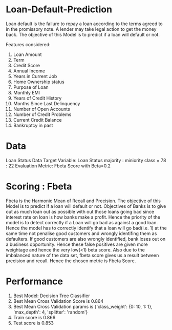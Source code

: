 # Loan-Default-Prediction

Loan default is the failure to repay a loan according to the terms agreed to in the promissory note. A lender may take legal action to get the money back.
The objective of this Model is to predict if a loan will default or not.

Features considered:
1) Loan Amount
2) Term
3) Credit Score
4) Annual Income
5) Years in Current Job
6) Home Ownership status
7) Purpose of Loan
8) Monthly EMI
9) Years of Credit History
10) Months Since Last Delinquency 
11) Number of Open Accounts
12) Number of Credit Problems
13) Current Credit Balance
14) Bankruptcy in past

# Data
Loan Status Data
Target Variable: Loan Status
majority : miniority class = 78 : 22
Evaluation Metric: Fbeta Score with Beta=0.2

# Scoring : Fbeta
Fbeta is the Harmonic Mean of Recall and Precision.
The objective of this Model is to predict if a loan will default or not. Objectives of Banks is to give out as much loan out as possible with out those loans going bad since interest rate on loan is how banks make a profit. Hence the priority of the model is to detect correctly if a Loan will go bad as against a good loan. Hence the model has to correctly identify that a loan will go bad(i.e. 1) at the same time not penalise good customers and wrongly identifing them as defaulters. If good customers are also wrongly identified, bank loses out on a business opportunity. Hence these false positives are given more weightage and hence the very low(<1) beta score. Also due to the imbalanced nature of the data set, fbeta score gives us a result between precision and recall. Hence the chosen metric is Fbeta Score.

# Performance
1) Best Model: Decision Tree Classifier
2) Best Mean Cross Validation Score is 0.864
3) Best Mean Cross Validation params is {'class_weight': {0: 10, 1: 1}, 'max_depth': 4, 'splitter': 'random'}
4) Train score is 0.866
5) Test score is 0.853
